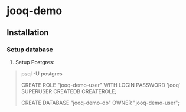 # jooq-demo

## Installation

### Setup database

1. Setup Postgres: 
> psql -U postgres
> 
> CREATE ROLE "jooq-demo-user" WITH LOGIN PASSWORD 'jooq' SUPERUSER CREATEDB CREATEROLE;
>
> CREATE DATABASE "jooq-demo-db" OWNER "jooq-demo-user";

